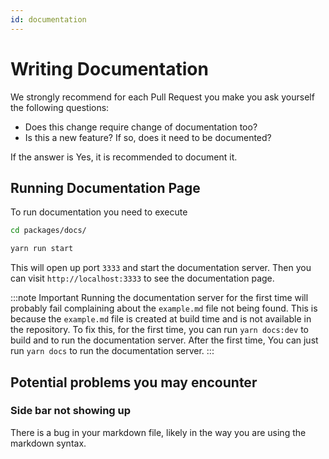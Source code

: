 ```yaml
---
id: documentation
---
```


# Writing Documentation

We strongly recommend for each Pull Request you make you ask yourself the following questions:

- Does this change require change of documentation too?
- Is this a new feature? If so, does it need to be documented?

If the answer is Yes, it is recommended to document it.

## Running Documentation Page

To run documentation you need to execute

```sh
cd packages/docs/

yarn run start
```

This will open up port `3333` and start the documentation server. Then you can
visit `http://localhost:3333` to see the documentation page.

:::note Important
Running the documentation server for the first time will probably fail complaining about the `example.md`
file not being found. This is because the `example.md` file is created at build time
and is not available in the repository. To fix this, for the first time, you can run `yarn docs:dev` to build and
to run the documentation server. After the first time, You can just run `yarn docs`
to run the documentation server.
:::

## Potential problems you may encounter

### Side bar not showing up

There is a bug in your markdown file, likely in the way you are using the markdown syntax.
